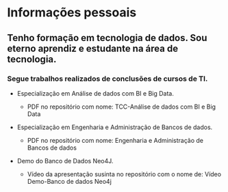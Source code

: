 # Informações pessoais

## Tenho formação em tecnologia de dados. Sou eterno aprendiz e estudante na área de tecnologia.

### Segue trabalhos realizados de conclusões de cursos de TI.  

 * Especialização em Análise de dados com BI e Big Data.
   
    * PDF no repositório com nome: TCC-Análise de dados com BI e Big Data
   
 * Especialização em Engenharia e Administração de Bancos de dados.
   
    * PDF no repositório com nome: Engenharia e Administração de Bancos de dados
 
 * Demo do Banco de Dados Neo4J.
  
    * Vídeo da apresentação susinta no repositório com o nome de: Vídeo Demo-Banco de dados Neo4j
